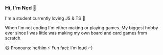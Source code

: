 ### Hi, I'm Ned 👋

I'm a student currently loving JS & TS 💖

When I'm not coding I'm either making or playing games. My biggest hobby ever since I was little was making my own board and card games from scratch.

😄 Pronouns: he/him
⚡ Fun fact: I'm loud :-)
